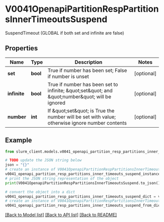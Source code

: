 # V0041OpenapiPartitionRespPartitionsInnerTimeoutsSuspend

SuspendTimeout (GLOBAL if both set and infinite are false)

## Properties

Name | Type | Description | Notes
------------ | ------------- | ------------- | -------------
**set** | **bool** | True if number has been set; False if number is unset | [optional] 
**infinite** | **bool** | True if number has been set to infinite; \&quot;set\&quot; and \&quot;number\&quot; will be ignored | [optional] 
**number** | **int** | If \&quot;set\&quot; is True the number will be set with value; otherwise ignore number contents | [optional] 

## Example

```python
from slurm_client.models.v0041_openapi_partition_resp_partitions_inner_timeouts_suspend import V0041OpenapiPartitionRespPartitionsInnerTimeoutsSuspend

# TODO update the JSON string below
json = "{}"
# create an instance of V0041OpenapiPartitionRespPartitionsInnerTimeoutsSuspend from a JSON string
v0041_openapi_partition_resp_partitions_inner_timeouts_suspend_instance = V0041OpenapiPartitionRespPartitionsInnerTimeoutsSuspend.from_json(json)
# print the JSON string representation of the object
print(V0041OpenapiPartitionRespPartitionsInnerTimeoutsSuspend.to_json())

# convert the object into a dict
v0041_openapi_partition_resp_partitions_inner_timeouts_suspend_dict = v0041_openapi_partition_resp_partitions_inner_timeouts_suspend_instance.to_dict()
# create an instance of V0041OpenapiPartitionRespPartitionsInnerTimeoutsSuspend from a dict
v0041_openapi_partition_resp_partitions_inner_timeouts_suspend_from_dict = V0041OpenapiPartitionRespPartitionsInnerTimeoutsSuspend.from_dict(v0041_openapi_partition_resp_partitions_inner_timeouts_suspend_dict)
```
[[Back to Model list]](../README.md#documentation-for-models) [[Back to API list]](../README.md#documentation-for-api-endpoints) [[Back to README]](../README.md)


